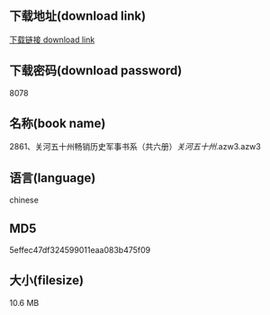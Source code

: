 ## 下载地址(download link)
[下载链接 download link](https://voluble-croquembouche-d321dc.netlify.app/?s=2861%E3%80%81%E5%85%B3%E6%B2%B3%E4%BA%94%E5%8D%81%E5%B7%9E%E7%95%85%E9%94%80%E5%8E%86%E5%8F%B2%E5%86%9B%E4%BA%8B%E4%B9%A6%E7%B3%BB%EF%BC%88%E5%85%B1%E5%85%AD%E5%86%8C%EF%BC%89_%E5%85%B3%E6%B2%B3%E4%BA%94%E5%8D%81%E5%B7%9E_.azw3)

## 下载密码(download password)
8078

## 名称(book name)
2861、关河五十州畅销历史军事书系（共六册）_关河五十州_.azw3.azw3

## 语言(language)
chinese

## MD5
5effec47df324599011eaa083b475f09

## 大小(filesize)
10.6 MB
